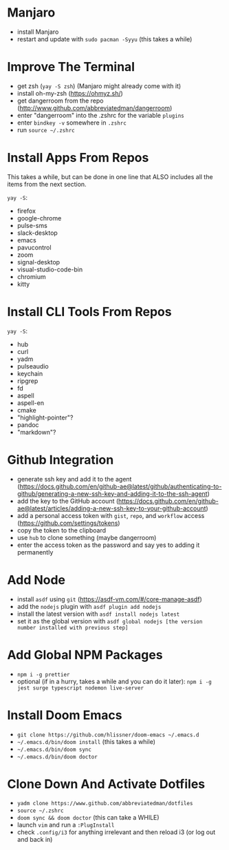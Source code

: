 # Manjaro

- install Manjaro
- restart and update with `sudo pacman -Syyu` (this takes a while)

# Improve The Terminal

- get zsh (`yay -S zsh`) (Manjaro might already come with it)
- install oh-my-zsh (https://ohmyz.sh/)
- get dangerroom from the repo (http://www.github.com/abbreviatedman/dangerroom)
- enter "dangerroom" into the .zshrc for the variable `plugins`
- enter `bindkey -v` somewhere in `.zshrc`
- run `source ~/.zshrc`

# Install Apps From Repos

This takes a while, but can be done in one line that ALSO includes all the items from the next section.

`yay -S`:

- firefox
- google-chrome
- pulse-sms
- slack-desktop
- emacs
- pavucontrol
- zoom
- signal-desktop
- visual-studio-code-bin
- chromium
- kitty

# Install CLI Tools From Repos

`yay -S`:

- hub
- curl
- yadm
- pulseaudio
- keychain
- ripgrep
- fd
- aspell
- aspell-en
- cmake
- "highlight-pointer"?
- pandoc
- "markdown"?

# Github Integration

- generate ssh key and add it to the agent (https://docs.github.com/en/github-ae@latest/github/authenticating-to-github/generating-a-new-ssh-key-and-adding-it-to-the-ssh-agent)
- add the key to the GitHub account (https://docs.github.com/en/github-ae@latest/articles/adding-a-new-ssh-key-to-your-github-account)
- add a personal access token with `gist`, `repo`, and `workflow` access (https://github.com/settings/tokens)
- copy the token to the clipboard
- use `hub` to clone something (maybe dangerroom)
- enter the access token as the password and say yes to adding it permanently

# Add Node

- install `asdf` using `git` (https://asdf-vm.com/#/core-manage-asdf)
- add the `nodejs` plugin with `asdf plugin add nodejs`
- install the latest version with `asdf install nodejs latest`
- set it as the global version with `asdf global nodejs [the version number installed with previous step]`

# Add Global NPM Packages

- `npm i -g prettier`
- optional (if in a hurry, takes a while and you can do it later): `npm i -g jest surge typescript nodemon live-server`

# Install Doom Emacs

- `git clone https://github.com/hlissner/doom-emacs ~/.emacs.d`
- `~/.emacs.d/bin/doom install` (this takes a while)
- `~/.emacs.d/bin/doom sync`
- `~/.emacs.d/bin/doom doctor`

# Clone Down And Activate Dotfiles

- `yadm clone https://www.github.com/abbreviatedman/dotfiles`
- `source ~/.zshrc`
- `doom sync && doom doctor` (this can take a WHILE)
- launch `vim` and run a `:PlugInstall`
- check `.config/i3` for anything irrelevant and then reload i3 (or log out and back in)
